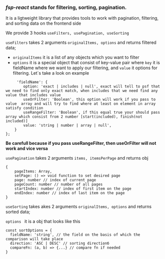 ### _fsp-react_ **stands for filtering, sorting, pagination.**

It is a ligtweight library that provides tools to work with pagination,
filtering, and sorting data on the frontend side

We provide 3 hooks `useFilters, usePagination, useSorting`

`useFilters` takes 2 arguments `originalItems, options` and returns filtered data;

- `originalItems` it is a list of any objects which you want to filter
- `options` it is a special object that consist of key-value pair where `key` it is fieldName where we want to apply 
our filtering, and `value` it options for filtering. Let`s take a look on example
  
```
     'fieldName': {
        option: 'exact | includes | null', exact will tell to psf that we need to find only exact match, when includes that we need find any value that includes value
        useOrFilter: 'Boolean', this option will work if you pass to value  array and will try to find where at least on element in array satisfy condition
        useRangeFilter: 'Boolean', if this equal true your should pass array which consist from 2 number [start(included), finish(not included)]
        value: 'string | number | array | null',
    }
};
```

**Be carefull because if you pass useRangeFilter, then useOrFilter will not work and vice versa**

`usePagination` takes 2 arguments `items, itemsPerPage` and returns obj
```
{
    pageItems: Array,
    setPage: () => void function to set desired page    
    page: number // index of current page
    pageCount: number // number of all pages
    startIndex: number // index of first item on the page
    endIndex: number // index of last item on the page
}
```

`useSorting` takes akes 2 arguments `originalItems, options` and returns sorted data;

`options ` it is a obj that looks like this 

```
const sortOptions = {
  fieldName: 'string', // the field on the basis of which the comparison will take place
  direction: 'ASC | DESC' // sorting directionб
  compareFn: (a, b) => {...} // compare fn if needed 
}
```
